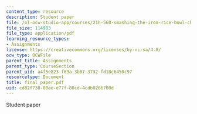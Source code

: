 ```yaml
---
content_type: resource
description: Student paper
file: /ol-ocw-studio-app/courses/21h-560-smashing-the-iron-rice-bowl-chinese-east-asia-fall-2004/cd82f73800aee77f80cd4cdb0266700d_final_paper.pdf
file_size: 114983
file_type: application/pdf
learning_resource_types:
- Assignments
license: https://creativecommons.org/licenses/by-nc-sa/4.0/
ocw_type: OCWFile
parent_title: Assignments
parent_type: CourseSection
parent_uid: a4f5e823-f69a-3b07-3732-fd18c6450c97
resourcetype: Document
title: final_paper.pdf
uid: cd82f738-00ae-e77f-80cd-4cdb0266700d
---
```

Student paper